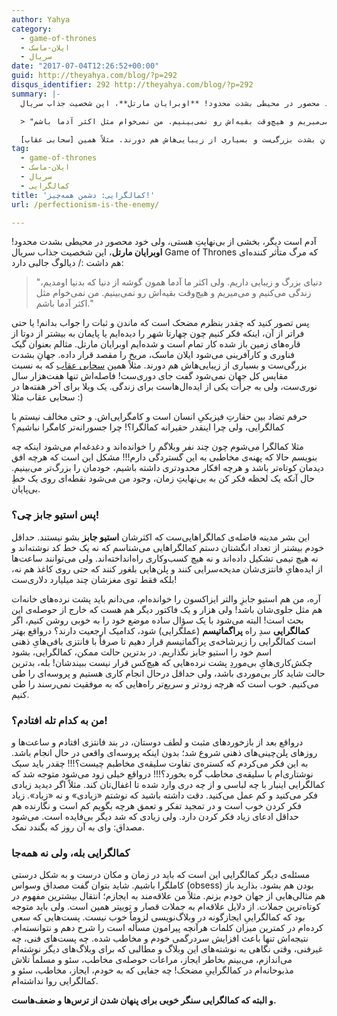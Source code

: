 ```yaml
---
author: Yahya
category:
  - game-of-thrones
  - ایلان-ماسک
  - سریال
date: "2017-07-04T12:26:52+00:00"
guid: http://theyahya.com/blog/?p=292
disqus_identifier: 292 http://theyahya.com/blog/?p=292
summary: |-
  آدم است دیگر، بخشی از بی‌نهایتِ هستی، ولی خود محصور در محیطی بشدت محدود! **اوبرایان مارتل**، این شخصیت جذاب سریال Game of Thrones که مرگ متأثر کننده‌ای هم داشت :/ دیالوگ جالبی دارد:

  > "دنیای بزرگ و زیبایی داریم. ولی اکثر ما آدما همون گوشه از دنیا که بدنیا اومدیم، زندگی می‌کنیم و می‌میریم و هیچ‌وقت بقیه‌اش رو نمی‌بینیم. من نمی‌خوام مثل اکثر آدما باشم."

  پس تصور کنید که چقدر بنظرم مضحک است که ماندن و ثبات را جواب بدانم!‌ یا حتی فراتر از آن، اینکه فکر کنیم چون چهارتا شهر را دیده‌ایم یا پایمان به بیشتر از دوتا از قاره‌های زمین باز شده کار تمام است و شده‌ایم اوبرایان مارتل. مثالم بعنوان گیک فناوری و کارآفرینی می‌شود ایلان ماسک، مریخ را مقصد قرار داده. جهانِ بشدت بزرگی‌ست و بسیاری از زیبایی‌هاش هم دورند. مثلاً همین [سحابی عقاب](https://en.wikipedia.org/wiki/Eagle_Nebula) که به نسبت مقایس کل جهان نمی‌شود گفت جای دوری‌ست! فاصله‌اش تنها هفت‌هزار سال نوری‌ست، ولی به جرأت یکی از ایده‌ال‌هاست برای زندگی. یک ویلا برای آخر هفته‌ها در سحابی عقاب مثلا :)
tag:
  - game-of-thrones
  - ایلان-ماسک
  - سریال
  - کمالگرایی
title: 'کمالگرایی: دشمن همه‌چیز!'
url: /perfectionism-is-the-enemy/

---
```

آدم است دیگر، بخشی از بی‌نهایتِ هستی، ولی خود محصور در محیطی بشدت محدود! **اوبرایان مارتل**، این شخصیت جذاب سریال Game of Thrones که مرگ متأثر کننده‌ای هم داشت :/ دیالوگ جالبی دارد:

> "دنیای بزرگ و زیبایی داریم. ولی اکثر ما آدما همون گوشه از دنیا که بدنیا اومدیم، زندگی می‌کنیم و می‌میریم و هیچ‌وقت بقیه‌اش رو نمی‌بینیم. من نمی‌خوام مثل اکثر آدما باشم."

پس تصور کنید که چقدر بنظرم مضحک است که ماندن و ثبات را جواب بدانم!‌ یا حتی فراتر از آن، اینکه فکر کنیم چون چهارتا شهر را دیده‌ایم یا پایمان به بیشتر از دوتا از قاره‌های زمین باز شده کار تمام است و شده‌ایم اوبرایان مارتل. مثالم بعنوان گیک فناوری و کارآفرینی می‌شود ایلان ماسک، مریخ را مقصد قرار داده. جهانِ بشدت بزرگی‌ست و بسیاری از زیبایی‌هاش هم دورند. مثلاً همین [سحابی عقاب](https://en.wikipedia.org/wiki/Eagle_Nebula) که به نسبت مقایس کل جهان نمی‌شود گفت جای دوری‌ست! فاصله‌اش تنها هفت‌هزار سال نوری‌ست، ولی به جرأت یکی از ایده‌ال‌هاست برای زندگی. یک ویلا برای آخر هفته‌ها در سحابی عقاب مثلا :)

حرفم تضاد بین حقارتِ فیزیکیِ انسان است و کامگرایی‌اش. و حتی مخالف نیستم با کمالگرایی، ولی چرا اینقدر حقیرانه کمالگرا؟! چرا جسورانه‌تر کامگرا نباشیم؟

مثلا کمالگرا می‌شوم چون چند نفر وبلاگم را خوانده‌اند و دغدغه‌ام می‌شود اینکه چه بنویسم حالا که پهنه‌ی مخاطبی به این گستردگی دارم!!! مشکل این است که هرچه افق دیدمان کوتاه‌تر باشد و هرچه افکار محدودتری داشته باشیم، خودمان را بزرگ‌تر می‌بینیم. حال آنکه یک لحظه فکر کن به بی‌نهایتِ‌ زمان، وجود من می‌شود نقطه‌ای روی یک خطِ بی‌پایان.

### پس استیو جابز چی؟!

این بشر مدینه فاضله‌ی کمالگراهایی‌ست که اکثرشان **استیو جابز** بشو نیستند. حداقل خودم بیشتر از تعداد انگشتان دستم کمالگراهایی می‌شناسم که نه یک خط کد نوشته‌اند و نه هیچ تیمی تشکیل داده‌اند و نه هیچ کسب‌وکاری راه‌انداخته‌اند. ولی می‌توانند ساعت‌ها از ایده‌هایِ فانتزی‌شان مدیحه‌سرایی کنند و پلن‌هایی بلغور کنند که حتی روی کاغذ هم نه، بلکه فقط توی مغزشان چند میلیارد دلاری‌ست!

آره، من هم استیو جابزِ والتر ایزاکسون را خوانده‌ام، می‌دانم باید پشت نرده‌های خانه‌ات هم مثل جلوی‌شان باشد! ولی هزار و یک فاکتور دیگر هم هست که خارج از حوصله‌ی این بحث است! البته می‌شود با یک سؤال ساده موضع خود را به خوبی روشن کنیم، اگر **کمالگرایی** سدِ راه **پراگماتیسم** (عملگرایی) شود، کدامیک ارجعیت دارند؟ درواقع بهتر است کمالگرایی را زیرشاخه‌ی پراگماتیسم قرار دهیم تا صرفاً با فانتزی بافی‌هایِ ذهنی اسم خود را استیو جابز نگذاریم. در بدترین حالت ممکن، کمالگرایی، بشود چکش‌کاری‌هایِ بی‌موردِ پشت نرده‌هایی که هیچ‌کس قرار نیست ببیندشان! بله، بدترین حالت شاید کار بی‌موردی باشد، ولی حداقل درحال انجام کاری هستیم و پروسه‌ای را طی می‌کنیم. خوب است که هرچه زودتر و سریع‌تر راه‌هایی که به موفقیت نمی‌رسند را طی کنیم.

### من به کدام تله افتادم؟!

در‌واقع بعد از بازخوردهای مثبت و لطف دوستان، در بند فانتزی افتادم و ساعت‌ها و روزهای پلن‌چینی‌های ذهنی شروع شد؛ بدون اینکه پروسه‌ای واقعی در حال انجام باشد. به این فکر می‌کردم که کستره‌ی تفاوت سلیقه‌ی مخاطبم چیست؟!!! چقدر باید سبک نوشتاری‌ام با سلیقه‌ی مخاطب گره بخورد؟!!!‌ در‌واقع خیلی زود می‌شود متوجه شد که کمالگرایی اینبار با چه لباسی و از چه دری وارد شده تا اغفال‌تان کند. مثلاً اگر دیدید زیادی فکر می‌کنید و کم عمل می‌کنید. دقت داشته باشید که نوشتم «زیادی» و نه «زیاد». زیاد فکر کردن خوب است و در تمجید تفکر و تعمق هرچه بگویم کم است و نگارنده هم حداقل ادعای زیاد فکر کردن دارد. ولی زیادی که شد دیگر بی‌فایده است. می‌شود مصداق:‌ وای به آن روز که بگندد نمک.

### کمالگرایی بله، ولی نه همه‌جا

مسئله‌ی دیگر کمالگرایی این است که باید در زمان و مکان درست و به شکل درستی کاملگرا باشیم. شاید بتوان گفت مصداق وسواس (obsess) بودن هم بشود. بذارید باز هم مثالی‌هایی از جهان خودم بزنم. مثلاً من علاقه‌مند به ایجازم؛ انتقال بیشترین مفهوم در کوتاه‌ترین جملات. از دلایل علاقه‌ام به جملات قصار و توییتر همین است. ولی باید متوجه بود که کمالگراییِ ایجازگونه در وبلاگ‌نویسی لزوماً خوب نیست. پست‌هایی که سعی کرده‌ام در کمترین میزان کلمات هرآنچه پیرامون مسأله است را شرح دهم و نتوانسته‌ام. نتیجه‌اش تنها باعث افزایش سردرگمی خودم و مخاطب شده‌. چه پست‌های فنی، چه غیرفنی، وقتی نگاهی به نوشته‌های این وبلاگ و مطالبی که برای وبلاگ‌های دیگر نوشته‌ام می‌اندازم، می‌بینم بخاطر ایجاز، مراعات حوصله‌ی مخاطب، سئو و مسلماً تلاش مذبوحانه‌ام در کمالگراییِ مضحک! چه جفایی که به خودم، ایجاز، مخاطب، سئو و کمالگرایی روا نداشته‌ام.

**و البته که کمالگرایی سنگر خوبی برای پنهان شدن از ترس‌ها و ضعف‌هاست.**
